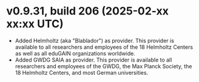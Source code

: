 ﻿# v0.9.31, build 206 (2025-02-xx xx:xx UTC)
- Added Helmholtz (aka "Blablador") as provider. This provider is available to all researchers and employees of the 18 Helmholtz Centers as well as all eduGAIN organizations worldwide.
- Added GWDG SAIA as provider. This provider is available to all researchers and employees of the GWDG, the Max Planck Society, the 18 Helmholtz Centers, and most German universities.